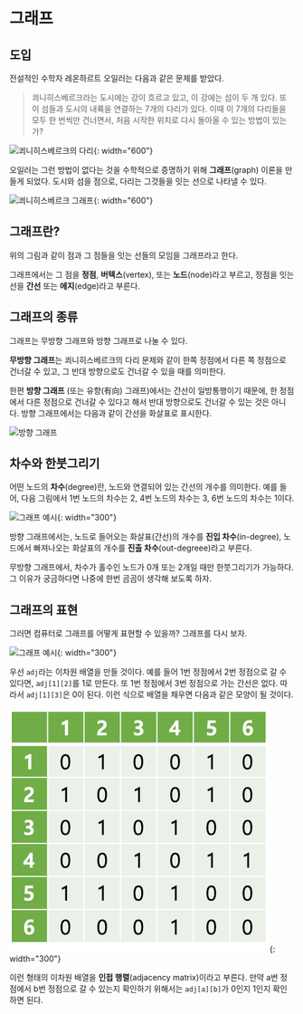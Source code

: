 # 그래프

## 도입
전설적인 수학자 레온하르트 오일러는 다음과 같은 문제를 받았다.
> 쾨니히스베르크라는 도시에는 강이 흐르고 있고, 이 강에는 섬이 두 개 있다. 또 이 섬들과 도시의 내륙을 연결하는 7개의 다리가 있다. 이때 이 7개의 다리들을 모두 한 번씩만 건너면서, 처음 시작한 위치로 다시 돌아올 수 있는 방법이 있는가?

![쾨니히스베르크의 다리](https://cdn.britannica.com/77/74877-050-F5DD4C34/Leonhard-Euler-route-each-question-bridges-Swiss.jpg){: width="600"}

오일러는 그런 방법이 없다는 것을 수학적으로 증명하기 위해 **그래프**(graph) 이론을 만들게 되었다. 도시와 섬을 점으로, 다리는 그것들을 잇는 선으로 나타낼 수 있다.

![쾨니히스베르크 그래프](https://www.researchgate.net/profile/Pawel_Boguslawski/publication/265219734/figure/fig3/AS:652964947558402@1532690383480/The-Koenigsberg-bridge-problem-a-seven-bridges-of-Koenigsberg-b-graph-representation.png){: width="600"}

## 그래프란?
위의 그림과 같이 점과 그 점들을 잇는 선들의 모임을 그래프라고 한다.

그래프에서는 그 점을 **정점**, **버텍스**(vertex), 또는 **노드**(node)라고 부르고, 정점을 잇는 선을 **간선** 또는 **에지**(edge)라고 부른다.

## 그래프의 종류
그래프는 무방향 그래프와 방향 그래프로 나눌 수 있다.

**무방향 그래프**는 쾨니히스베르크의 다리 문제와 같이 한쪽 정점에서 다른 쪽 정점으로 건너갈 수 있고, 그 반대 방향으로도 건너갈 수 있을 때를 의미한다.

한편 **방향 그래프** (또는 유향(有向) 그래프)에서는 간선이 일방통행이기 때문에, 한 정점에서 다른 정점으로 건너갈 수 있다고 해서 반대 방향으로도 건너갈 수 있는 것은 아니다. 방향 그래프에서는 다음과 같이 간선을 화살표로 표시한다.

![방향 그래프](https://upload.wikimedia.org/wikipedia/commons/a/a2/Directed.svg)

## 차수와 한붓그리기
어떤 노드의 **차수**(degree)란, 노드와 연결되어 있는 간선의 개수를 의미한다. 예를 들어, 다음 그림에서 1번 노드의 차수는 2, 4번 노드의 차수는 3, 6번 노드의 차수는 1이다.

![그래프 예시](https://upload.wikimedia.org/wikipedia/commons/thumb/5/5b/6n-graf.svg/666px-6n-graf.svg.png){: width="300"}

방향 그래프에서는, 노드로 들어오는 화살표(간선)의 개수를 **진입 차수**(in-degree), 노드에서 빠져나오는 화살표의 개수를 **진출 차수**(out-degreee)라고 부른다.

무방향 그래프에서, 차수가 홀수인 노드가 0개 또는 2개일 때만 한붓그리기가 가능하다. 그 이유가 궁금하다면 나중에 한번 곰곰이 생각해 보도록 하자.

## 그래프의 표현
그러면 컴퓨터로 그래프를 어떻게 표현할 수 있을까? 그래프를 다시 보자.

![그래프 예시](https://upload.wikimedia.org/wikipedia/commons/thumb/5/5b/6n-graf.svg/666px-6n-graf.svg.png){: width="300"}

우선 `adj`라는 이차원 배열을 만들 것이다. 예를 들어 1번 정점에서 2번 정점으로 갈 수 있다면, `adj[1][2]`를 1로 만든다. 또 1번 정점에서 3번 정점으로 가는 간선은 없다. 따라서 `adj[1][3]`은 0이 된다. 이런 식으로 배열을 채우면 다음과 같은 모양이 될 것이다.

![인접 행렬](resources/adjmat.png){: width="300"}

이런 형태의 이차원 배열을 **인접 행렬**(adjacency matrix)이라고 부른다. 만약 a번 정점에서 b번 정점으로 갈 수 있는지 확인하기 위해서는 `adj[a][b]`가 0인지 1인지 확인하면 된다.

